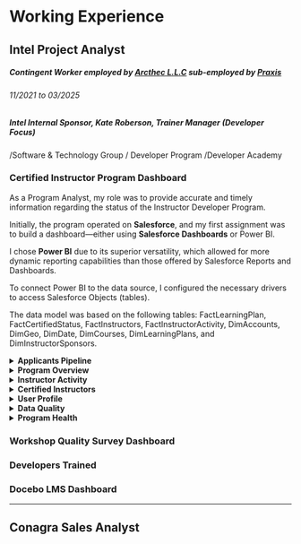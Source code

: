 
 # Working Experience

## Intel Project Analyst

##### Contingent Worker employed by [Arcthec L.L.C](https://www.linkedin.com/company/artechllc/) sub-employed by [Praxis](https://www.linkedin.com/company/praxis_2/)

###### 11/2021 to 03/2025

##### Intel Internal Sponsor, Kate Roberson, Trainer Manager (Developer Focus) 

/Software & Technology Group / Developer Program /Developer Academy 

### Certified Instructor Program Dashboard 

 As a Program Analyst, my role was to provide accurate and timely information regarding the status of the Instructor Developer Program.

Initially, the program operated on **Salesforce**, and my first assignment was to build a dashboard—either using **Salesforce Dashboards** or Power BI.

I chose **Power BI** due to its superior versatility, which allowed for more dynamic reporting capabilities than those offered by Salesforce Reports and Dashboards.

To connect Power BI to the data source, I configured the necessary drivers to access Salesforce Objects (tables).

The data model was based on the following tables: FactLearningPlan, FactCertifiedStatus, FactInstructors, FactInstructorActivity, DimAccounts, DimGeo, DimDate, DimCourses, DimLearningPlans, and DimInstructorSponsors.

<details> 
  <summary> <strong>Applicants Pipeline </strong></summary>
<br>

The first requirement was to build an applicant pipeline that visualized the status of learning plans and courses—both in overview and with drill-down capabilities. This enabled Program Managers and Instructor Sponsors to identify and support specific applicants in pursuing their certifications


<img width="501" height="305" alt="Applicants Pipeline" src="https://github.com/user-attachments/assets/d291bd6e-93a2-4fcd-85bb-c5f769672a80" />

###### Figma Frame Recreation

This dashboard displays the total number of current applicants in the pipeline.

It includes drill-down functionality for each Learning Program, allowing users to filter and view specific program overviews.

Visual elements such as geography, sponsor, and company act as interactive filters. This feature was particularly useful for sponsors to review applicants they supported, or for stakeholders working with a specific company.

There were three prerequisites required to enroll in the program, followed by an Introduction Plan that was mandatory for all Learning Plans.

The Course Status visualization also functions as a filter, enabling users to segment applicants by course status. These filters can be combined using the Ctrl key for multi-selection.

The color scheme was designed to reflect the progression of statuses—from inactive to institutional grading—with a special highlight on the “Pending Approval” status, as this required action from the Program Manager.

The Applicant Status table was tailored to each Learning Plan, providing detailed insights into individual applicant progress. This table could be exported to Excel for further analysis.

A custom DAX measure called “Days Inactive” was implemented to calculate the number of days since the applicant’s last recorded activity, using a field provided by Salesforce

</details>

<details> 
  <summary><strong>Program Overview</strong></summary>

</details>

<details> 
  <summary><strong>Instructor Activity</strong></summary>

</details>

<details> 
  <summary><strong>Certified Instructors</strong></summary>

</details>

<details> 
  <summary><strong>User Profile</strong></summary>

</details>

<details> 
  <summary><strong>Data Quality</strong></summary>

</details>

<details> 
  <summary><strong>Program Health</strong></summary>

</details>

### Workshop Quality Survey Dashboard

### Developers Trained

### Docebo LMS Dashboard

--------------------------------------------------------------------------------------------------------------

## Conagra Sales Analyst


